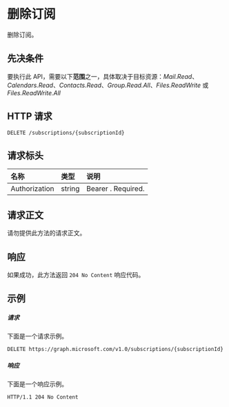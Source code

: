 # <a name="delete-subscription"></a>删除订阅

删除订阅。
## <a name="prerequisites"></a>先决条件
要执行此 API，需要以下**范围**之一，具体取决于目标资源：*Mail.Read*、*Calendars.Read*、*Contacts.Read*、*Group.Read.All*、*Files.ReadWrite* 或 *Files.ReadWrite.All*
## <a name="http-request"></a>HTTP 请求
<!-- { "blockType": "ignored" } -->
```http
DELETE /subscriptions/{subscriptionId}
```
## <a name="request-headers"></a>请求标头
| 名称       | 类型 | 说明|
|:-----------|:------|:----------|
| Authorization  | string  | Bearer <token>. Required. |

## <a name="request-body"></a>请求正文
请勿提供此方法的请求正文。
## <a name="response"></a>响应
如果成功，此方法返回 `204 No Content` 响应代码。
## <a name="example"></a>示例
##### <a name="request"></a>请求
下面是一个请求示例。
<!-- {
  "blockType": "request",
  "name": "delete_subscription"
}-->
```http
DELETE https://graph.microsoft.com/v1.0/subscriptions/{subscriptionId}
```
##### <a name="response"></a>响应
下面是一个响应示例。
<!-- {
  "blockType": "response",
  "truncated": false,
  "@odata.type": "microsoft.graph.subscription"
} -->
```http
HTTP/1.1 204 No Content
```


<!-- {
  "type": "#page.annotation",
  "description": "Delete subscription",
  "keywords": "",
  "section": "documentation",
  "tocPath": ""
}-->
